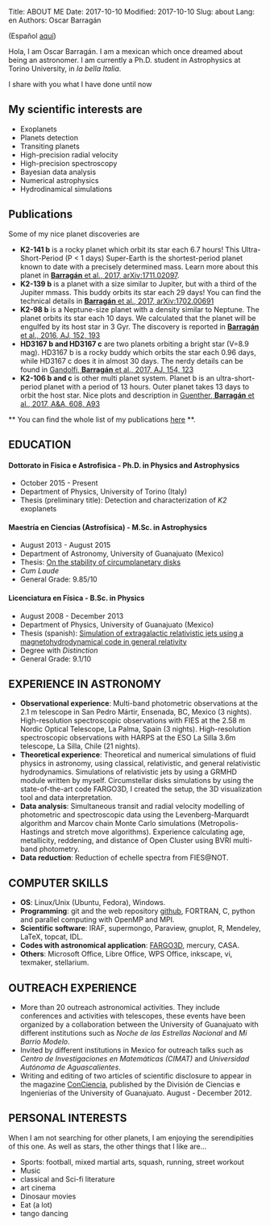 Title: ABOUT ME
Date: 2017-10-10 
Modified: 2017-10-10
Slug: about
Lang: en
Authors: Oscar Barragán

(Español [aquí](about-es))

Hola, I am Oscar Barragán. I am a mexican which once dreamed about being an astronomer.
I am currently a Ph.D. student in Astrophysics at Torino University, in _la bella Italia_.

I share with you what I have done until now

## My scientific interests are 

* Exoplanets
* Planets detection
* Transiting planets
* High-precision radial velocity
* High-precision spectroscopy
* Bayesian data analysis
* Numerical astrophysics
* Hydrodinamical simulations

## Publications

Some of my nice planet discoveries are

* **K2-141 b** is a rocky planet which orbit its star each 6.7 hours! This Ultra-Short-Period (P < 1 days) Super-Earth  is the shortest-period planet known to date with a precisely determined mass. Learn more about this planet in [**Barragán** et al., 2017, arXiv:1711.02097](https://arxiv.org/abs/1711.02097).
* **K2-139 b** is a planet with a size similar to Jupiter, but with a third
  of the Jupiter mmass. This buddy orbits its star each 29 days!
  You can find the technical details in [**Barragán** et al., 2017, arXiv:1702.00691](https://arxiv.org/abs/1702.00691)
* **K2-98 b** is a Neptune-size planet with a density similar to Neptune.
  The planet orbits its star each 10 days. We calculated that the planet will be engulfed by its host star in 3 Gyr.
  The discovery is reported in [**Barragán** et al., 2016, AJ, 152, 193](http://iopscience.iop.org/article/10.3847/0004-6256/152/6/193/meta)
* **HD3167 b and HD3167 c** are two planets orbiting a bright  star (V=8.9 mag).
  HD3167 b is a rocky buddy which orbits the star each 0.96 days,
  while HD3167 c does it in almost 30 days. The nerdy details can be found in [Gandolfi, **Barragán** et al., 2017, AJ, 154, 123](http://iopscience.iop.org/article/10.3847/1538-3881/aa832a/meta)
* **K2-106 b and c** is other multi planet system. Planet b is an ultra-short-period planet
  with a period of 13 hours. Outer planet takes 13 days to orbit the host star.
  Nice plots and description in [Guenther, **Barragán** et al., 2017, A&A, 608, A93](https://arxiv.org/abs/1705.04163)

** You can find the whole list of my publications [here](https://goo.gl/YAi4NV) **.

## EDUCATION

#### Dottorato in Fisica e Astrofisica - Ph.D. in Physics and Astrophysics

* October 2015 - Present
* Department of Physics, University of Torino (Italy)
* Thesis (preliminary title): Detection and characterization of _K2_ exoplanets

#### Maestría en Ciencias (Astrofísica) - M.Sc. in Astrophysics

* August 2013 - August 2015 
* Department of Astronomy, University of Guanajuato (Mexico)
* Thesis: [On the stability of circumplanetary disks](https://www.researchgate.net/publication/281461299_On_the_stability_of_circumplanetary_disks)
* *Cum Laude*
* General Grade: 9.85/10 


#### Licenciatura en Física - B.Sc. in Physics

* August 2008 - December 2013
* Department of Physics, University of Guanajuato (Mexico) 
* Thesis (spanish): [Simulation of extragalactic relativistic jets using a magnetohydrodynamical code in general relativity](https://www.researchgate.net/publication/265510224_Simulacion_de_Chorros_Relativistas_Extragalacticos_usando_codigo_de_Magnetohidrodinamica_en_Relatividad_General)
* Degree with *Distinction*
* General Grade: 9.1/10


## EXPERIENCE IN ASTRONOMY

* **Observational experience**: Multi-band photometric observations at the 2.1 m telescope in San Pedro Mártir,
  Ensenada, BC, Mexico (3 nights). High-resolution spectroscopic observations with FIES at the 2.58 m Nordic Optical Telescope,
  La Palma, Spain (3 nights). High-resolution spectroscopic observations with HARPS at the ESO La Silla 3.6m
  telescope, La Silla, Chile (21 nights).
* **Theoretical experience**: Theoretical and numerical simulations of fluid physics in astronomy,
  using classical, relativistic, and general relativistic hydrodynamics. Simulations of relativistic jets
  by using a GRMHD module written by myself. Circumstellar disks simulations by using the state-of-the-art
  code FARGO3D, I created the setup, the 3D visualization tool and data interpretation.
* **Data analysis**: Simultaneous transit and radial velocity modelling of photometric and spectroscopic
  data using the Levenberg-Marquardt algorithm and Marcov chain Monte Carlo simulations
  (Metropolis-Hastings and stretch move algorithms).
  Experience calculating age, metallicity, reddening, and distance of Open Cluster using
  BVRI multi-band photometry.
* **Data reduction**: Reduction of echelle spectra from FIES@NOT.

## COMPUTER SKILLS

* **OS**: Linux/Unix (Ubuntu, Fedora), Windows.
* **Programming**: git and the web repository [github](https://github.com/), FORTRAN, C,
  python and parallel computing with OpenMP and MPI.
* **Scientific software**: IRAF, supermongo, Paraview, gnuplot, R, Mendeley, LaTeX, topcat, IDL.
* **Codes with astronomical application**: [FARGO3D](http://fargo.in2p3.fr/), mercury, CASA.
* **Others**: Microsoft Office, Libre Office, WPS Office, inkscape, vi, texmaker, stellarium.

## OUTREACH EXPERIENCE

* More than 20 outreach astronomical activities. They include conferences
  and activities with telescopes, these events have been organized by a collaboration
  between the University of Guanajuato with different institutions such as
  _Noche de las Estrellas Nacional_ and _Mi Barrio Modelo_.
* Invited by different institutions in Mexico for outreach talks such as
  _Centro de Investigaciones en Matemáticas (CIMAT)_ and _Universidad Autónoma de Aguascalientes_.
* Writing and editing of two articles of scientific disclosure to appear in the magazine
  [ConCiencia](https://www.researchgate.net/publication/266911395_Revista_de_divulgacion_ConCiencia_2da_edicion),
  published  by the División de Ciencias e Ingenierías of the University of Guanajuato. August - December 2012.

## PERSONAL INTERESTS

When I am not searching for other planets, I am enjoying the serendipities of this one.
As well as stars, the other things that I like are...

* Sports: football, mixed martial arts, squash, running, street workout
* Music
* classical and Sci-fi literature
* art cinema
* Dinosaur movies
* Eat (a lot)
* tango dancing
